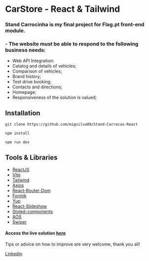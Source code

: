 # CarStore - React & Tailwind

### Stand Carrocinha is my final project for Flag.pt front-end module. 

### - The website must be able to respond to the following business needs:

- Web API Integration:
- Catalog and details of vehicles;
- Comparison of vehicles;
- Brand history;
- Test drive booking;
- Contacts and directions;
- Homepage;
- Responsiveness of the solution is valued;


## Installation

```bash
git clone https://github.com/migsilva89/Stand-Carrocas-React
```

```bash
npm install
```

```bash
npm run dev
```

## Tools & Libraries

- [ReactJS](https://reactjs.org/)
- [Vite](https://vitejs.dev/blog/announcing-vite2.html)
- [Tailwind](https://tailwindcss.com/)
- [Axios](https://axios-http.com/docs/intro)
- [React-Router-Dom](https://reactrouter.com/en/main/components/link)
- [Formik](https://formik.org/)
- [Yup](https://www.npmjs.com/package/yup)
- [React-Slideshow](https://www.npmjs.com/package/react-slideshow-image)
- [Styled-components](https://styled-components.com/)
- [AOS](https://michalsnik.github.io/aos/)
- [Swiper](https://swiperjs.com/)

#### Access the live solution [here](https://stand-carrocas-app.vercel.app/)


Tips or advice on how to improve are very welcome, thank you all!

[Linkedin](https://www.linkedin.com/in/miguelmpsilva/) 

